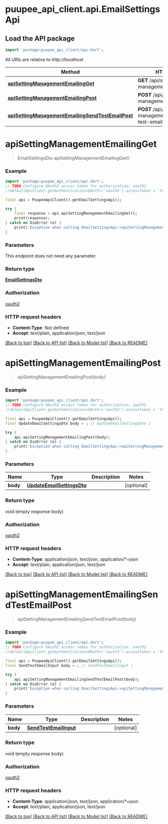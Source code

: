 # puupee_api_client.api.EmailSettingsApi

## Load the API package
```dart
import 'package:puupee_api_client/api.dart';
```

All URIs are relative to *http://localhost*

Method | HTTP request | Description
------------- | ------------- | -------------
[**apiSettingManagementEmailingGet**](EmailSettingsApi.md#apisettingmanagementemailingget) | **GET** /api/setting-management/emailing | 
[**apiSettingManagementEmailingPost**](EmailSettingsApi.md#apisettingmanagementemailingpost) | **POST** /api/setting-management/emailing | 
[**apiSettingManagementEmailingSendTestEmailPost**](EmailSettingsApi.md#apisettingmanagementemailingsendtestemailpost) | **POST** /api/setting-management/emailing/send-test-email | 


# **apiSettingManagementEmailingGet**
> EmailSettingsDto apiSettingManagementEmailingGet()



### Example
```dart
import 'package:puupee_api_client/api.dart';
// TODO Configure OAuth2 access token for authorization: oauth2
//defaultApiClient.getAuthentication<OAuth>('oauth2').accessToken = 'YOUR_ACCESS_TOKEN';

final api = PuupeeApiClient().getEmailSettingsApi();

try {
    final response = api.apiSettingManagementEmailingGet();
    print(response);
} catch on DioError (e) {
    print('Exception when calling EmailSettingsApi->apiSettingManagementEmailingGet: $e\n');
}
```

### Parameters
This endpoint does not need any parameter.

### Return type

[**EmailSettingsDto**](EmailSettingsDto.md)

### Authorization

[oauth2](../README.md#oauth2)

### HTTP request headers

 - **Content-Type**: Not defined
 - **Accept**: text/plain, application/json, text/json

[[Back to top]](#) [[Back to API list]](../README.md#documentation-for-api-endpoints) [[Back to Model list]](../README.md#documentation-for-models) [[Back to README]](../README.md)

# **apiSettingManagementEmailingPost**
> apiSettingManagementEmailingPost(body)



### Example
```dart
import 'package:puupee_api_client/api.dart';
// TODO Configure OAuth2 access token for authorization: oauth2
//defaultApiClient.getAuthentication<OAuth>('oauth2').accessToken = 'YOUR_ACCESS_TOKEN';

final api = PuupeeApiClient().getEmailSettingsApi();
final UpdateEmailSettingsDto body = ; // UpdateEmailSettingsDto | 

try {
    api.apiSettingManagementEmailingPost(body);
} catch on DioError (e) {
    print('Exception when calling EmailSettingsApi->apiSettingManagementEmailingPost: $e\n');
}
```

### Parameters

Name | Type | Description  | Notes
------------- | ------------- | ------------- | -------------
 **body** | [**UpdateEmailSettingsDto**](UpdateEmailSettingsDto.md)|  | [optional] 

### Return type

void (empty response body)

### Authorization

[oauth2](../README.md#oauth2)

### HTTP request headers

 - **Content-Type**: application/json, text/json, application/*+json
 - **Accept**: text/plain, application/json, text/json

[[Back to top]](#) [[Back to API list]](../README.md#documentation-for-api-endpoints) [[Back to Model list]](../README.md#documentation-for-models) [[Back to README]](../README.md)

# **apiSettingManagementEmailingSendTestEmailPost**
> apiSettingManagementEmailingSendTestEmailPost(body)



### Example
```dart
import 'package:puupee_api_client/api.dart';
// TODO Configure OAuth2 access token for authorization: oauth2
//defaultApiClient.getAuthentication<OAuth>('oauth2').accessToken = 'YOUR_ACCESS_TOKEN';

final api = PuupeeApiClient().getEmailSettingsApi();
final SendTestEmailInput body = ; // SendTestEmailInput | 

try {
    api.apiSettingManagementEmailingSendTestEmailPost(body);
} catch on DioError (e) {
    print('Exception when calling EmailSettingsApi->apiSettingManagementEmailingSendTestEmailPost: $e\n');
}
```

### Parameters

Name | Type | Description  | Notes
------------- | ------------- | ------------- | -------------
 **body** | [**SendTestEmailInput**](SendTestEmailInput.md)|  | [optional] 

### Return type

void (empty response body)

### Authorization

[oauth2](../README.md#oauth2)

### HTTP request headers

 - **Content-Type**: application/json, text/json, application/*+json
 - **Accept**: text/plain, application/json, text/json

[[Back to top]](#) [[Back to API list]](../README.md#documentation-for-api-endpoints) [[Back to Model list]](../README.md#documentation-for-models) [[Back to README]](../README.md)

